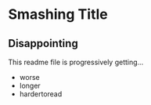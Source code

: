 # Smashing Title

## Disappointing 

This readme file is progressively getting...

* worse
* longer
* hardertoread
